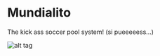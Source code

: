 # Mundialito

The kick ass soccer pool system! (si pueeeeess...)

![alt tag](http://robmason.org/projects/the-rules-of-manliness-according-to-chuck-norris/images/ChuckNorrisApproved.png)
